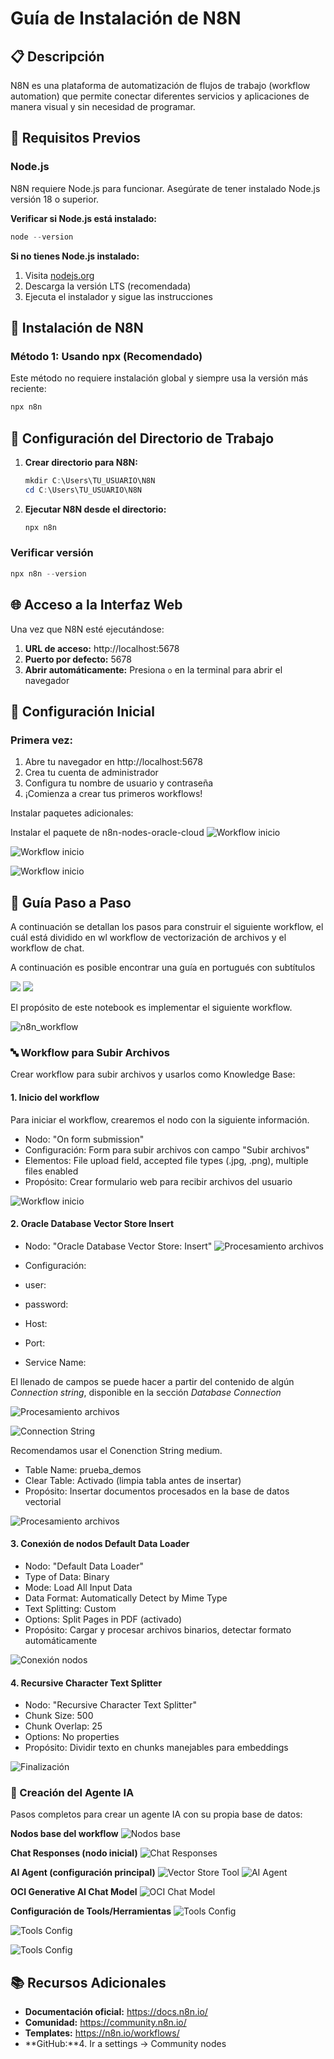 # Guía de Instalación de N8N

## 📋 Descripción
N8N es una plataforma de automatización de flujos de trabajo (workflow automation) que permite conectar diferentes servicios y aplicaciones de manera visual y sin necesidad de programar.

## 🔧 Requisitos Previos

### Node.js
N8N requiere Node.js para funcionar. Asegúrate de tener instalado Node.js versión 18 o superior.

**Verificar si Node.js está instalado:**
```powershell
node --version
```

**Si no tienes Node.js instalado:**
1. Visita [nodejs.org](https://nodejs.org/)
2. Descarga la versión LTS (recomendada)
3. Ejecuta el instalador y sigue las instrucciones

## 🚀 Instalación de N8N

### Método 1: Usando npx (Recomendado)
Este método no requiere instalación global y siempre usa la versión más reciente:

```powershell
npx n8n
```


## 📁 Configuración del Directorio de Trabajo

1. **Crear directorio para N8N:**
   ```powershell
   mkdir C:\Users\TU_USUARIO\N8N
   cd C:\Users\TU_USUARIO\N8N
   ```

2. **Ejecutar N8N desde el directorio:**
   ```powershell
   npx n8n
   ```
### Verificar versión
```powershell
npx n8n --version
```


## 🌐 Acceso a la Interfaz Web

Una vez que N8N esté ejecutándose:

1. **URL de acceso:** http://localhost:5678
2. **Puerto por defecto:** 5678
3. **Abrir automáticamente:** Presiona `o` en la terminal para abrir el navegador

## 👤 Configuración Inicial

### Primera vez:
1. Abre tu navegador en http://localhost:5678
2. Crea tu cuenta de administrador
3. Configura tu nombre de usuario y contraseña
4. ¡Comienza a crear tus primeros workflows!

Instalar paquetes adicionales:

Instalar el paquete de n8n-nodes-oracle-cloud
![Workflow inicio](screenshots/1.png)

![Workflow inicio](screenshots/2.jpeg)

![Workflow inicio](screenshots/3.jpeg)

## 📸 Guía Paso a Paso

A continuación se detallan los pasos para construir el siguiente workflow, el cuál está dividido en wl workflow de vectorización de archivos y el workflow de chat.

A continuación es posible encontrar una guía en portugués con subtítulos 

[![](./screenshots/n8n_thumbnail.png)](https://youtu.be/f0p52rJ7yd0)
![](https://youtu.be/f0p52rJ7yd0)

El propósito de este notebook es implementar el siguiente workflow.

![n8n_workflow](./screenshots/n8n_flow.png)


### 🔤 Workflow para Subir Archivos 
Crear workflow para subir archivos y usarlos como Knowledge Base:

#### 1. Inicio del workflow 

Para iniciar el workflow, crearemos el nodo con la siguiente información.

* Nodo: "On form submission"
* Configuración: Form para subir archivos con campo "Subir archivos"
* Elementos: File upload field, accepted file types (.jpg, .png), multiple files enabled
* Propósito: Crear formulario web para recibir archivos del usuario

![Workflow inicio](screenshots/A.jpeg)

#### 2. Oracle Database Vector Store Insert
* Nodo: "Oracle Database Vector Store: Insert"
![Procesamiento archivos](screenshots/5.jpeg)

* Configuración: 
* user: 
* password: 
* Host:
* Port:
* Service Name:

El llenado de campos se puede hacer a partir del contenido de algún *Connection string*, disponible en la sección *Database Connection*

![Procesamiento archivos](screenshots/5.a.jpeg)

![Connection String](screenshots/5.b.png)

Recomendamos usar el Conenction String medium.

* Table Name: prueba_demos
* Clear Table: Activado (limpia tabla antes de insertar)
* Propósito: Insertar documentos procesados en la base de datos vectorial

![Procesamiento archivos](screenshots/B.jpeg)

#### 3. Conexión de nodos Default Data Loader
* Nodo: "Default Data Loader"
* Type of Data: Binary
* Mode: Load All Input Data
* Data Format: Automatically Detect by Mime Type
* Text Splitting: Custom
* Options: Split Pages in PDF (activado)
* Propósito: Cargar y procesar archivos binarios, detectar formato automáticamente

![Conexión nodos](screenshots/C.jpeg)

#### 4. Recursive Character Text Splitter
* Nodo: "Recursive Character Text Splitter"
* Chunk Size: 500
* Chunk Overlap: 25
* Options: No properties
* Propósito: Dividir texto en chunks manejables para embeddings

![Finalización](screenshots/D.jpeg)

### 🔢 Creación del Agente IA 
Pasos completos para crear un agente IA con su propia base de datos:

**Nodos base del workflow**
![Nodos base](screenshots/4.jpeg)

**Chat Responses (nodo inicial)**
![Chat Responses](screenshots/6.jpeg)

**AI Agent (configuración principal)**
![Vector Store Tool](screenshots/11.jpeg)
![AI Agent](screenshots/7.jpeg)

**OCI Generative AI Chat Model**
![OCI Chat Model](screenshots/8.jpeg)

**Configuración de Tools/Herramientas**
![Tools Config](screenshots/9.jpeg)

![Tools Config](screenshots/10.jpeg)

![Tools Config](screenshots/12.jpeg)


## 📚 Recursos Adicionales

- **Documentación oficial:** https://docs.n8n.io/
- **Comunidad:** https://community.n8n.io/
- **Templates:** https://n8n.io/workflows/
- **GitHub:**4. Ir a settings -> Community nodes

